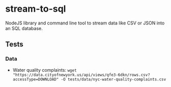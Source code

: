 # stream-to-sql

NodeJS library and command line tool to stream data like CSV or JSON into an SQL database.


## Tests


### Data

* Water quality complaints: `wget "https://data.cityofnewyork.us/api/views/qfe3-6dkn/rows.csv?accessType=DOWNLOAD" -O tests/data/nyc-water-quality-complaints.csv`
